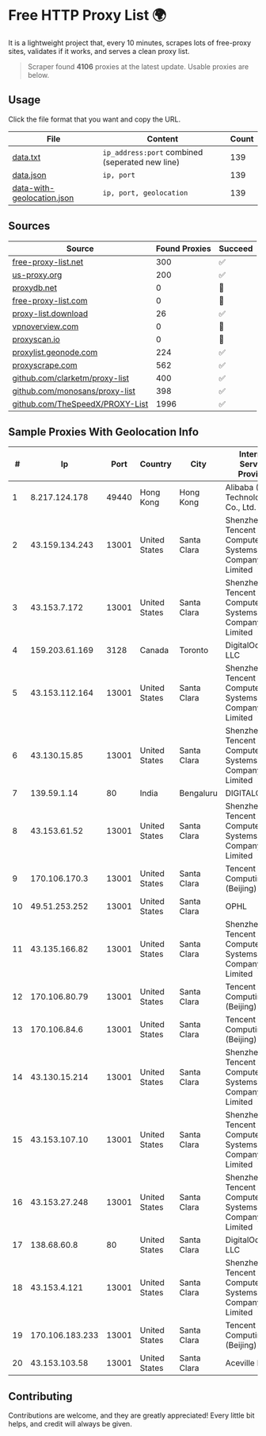 
# Free HTTP Proxy List 🌍

It is a lightweight project that, every 10 minutes, scrapes lots of free-proxy sites, validates if it works, and serves a clean proxy list.


> Scraper found **4106** proxies at the latest update. Usable proxies are below.

## Usage

Click the file format that you want and copy the URL.


|File|Content|Count|
|----|-------|-----|
|[data.txt](https://raw.githubusercontent.com/themiralay/Proxy-List-World/master/data.txt)|`ip_address:port` combined (seperated new line)|139|
|[data.json](https://raw.githubusercontent.com/themiralay/Proxy-List-World/master/data.json)|`ip, port`|139|
|[data-with-geolocation.json](https://raw.githubusercontent.com/themiralay/Proxy-List-World/master/data-with-geolocation.json)|`ip, port, geolocation`|139|

## Sources

|Source|Found Proxies|Succeed|
|------|-------------|-------|
|[free-proxy-list.net](https://free-proxy-list.net)|300|✅|
|[us-proxy.org](https://www.us-proxy.org)|200|✅|
|[proxydb.net](http://proxydb.net)|0|🚫|
|[free-proxy-list.com](https://free-proxy-list.com/?page=&port=&type%5B%5D=http&type%5B%5D=https&up_time=0&search=Search)|0|🚫|
|[proxy-list.download](https://www.proxy-list.download/HTTP)|26|✅|
|[vpnoverview.com](https://vpnoverview.com/privacy/anonymous-browsing/free-proxy-servers)|0|🚫|
|[proxyscan.io](https://www.proxyscan.io)|0|🚫|
|[proxylist.geonode.com](https://proxylist.geonode.com/api/proxy-list?limit=300&page=1&sort_by=lastChecked&sort_type=desc&protocols=http,https)|224|✅|
|[proxyscrape.com](https://api.proxyscrape.com/v2/?request=displayproxies&protocol=http&timeout=10000&country=all&ssl=all&anonymity=all)|562|✅|
|[github.com/clarketm/proxy-list](https://raw.githubusercontent.com/clarketm/proxy-list/master/proxy-list-raw.txt)|400|✅|
|[github.com/monosans/proxy-list](https://raw.githubusercontent.com/monosans/proxy-list/main/proxies/http.txt)|398|✅|
|[github.com/TheSpeedX/PROXY-List](https://raw.githubusercontent.com/TheSpeedX/PROXY-List/master/http.txt)|1996|✅|


## Sample Proxies With Geolocation Info

|#|Ip|Port|Country|City|Internet Service Provider|
|-|--|----|-------|----|-------------------------|
|1|8.217.124.178|49440|Hong Kong|Hong Kong|Alibaba (US) Technology Co., Ltd.|
|2|43.159.134.243|13001|United States|Santa Clara|Shenzhen Tencent Computer Systems Company Limited|
|3|43.153.7.172|13001|United States|Santa Clara|Shenzhen Tencent Computer Systems Company Limited|
|4|159.203.61.169|3128|Canada|Toronto|DigitalOcean, LLC|
|5|43.153.112.164|13001|United States|Santa Clara|Shenzhen Tencent Computer Systems Company Limited|
|6|43.130.15.85|13001|United States|Santa Clara|Shenzhen Tencent Computer Systems Company Limited|
|7|139.59.1.14|80|India|Bengaluru|DIGITALOCEAN|
|8|43.153.61.52|13001|United States|Santa Clara|Shenzhen Tencent Computer Systems Company Limited|
|9|170.106.170.3|13001|United States|Santa Clara|Tencent Cloud Computing (Beijing) Co|
|10|49.51.253.252|13001|United States|Santa Clara|OPHL|
|11|43.135.166.82|13001|United States|Santa Clara|Shenzhen Tencent Computer Systems Company Limited|
|12|170.106.80.79|13001|United States|Santa Clara|Tencent Cloud Computing (Beijing) Co|
|13|170.106.84.6|13001|United States|Santa Clara|Tencent Cloud Computing (Beijing) Co|
|14|43.130.15.214|13001|United States|Santa Clara|Shenzhen Tencent Computer Systems Company Limited|
|15|43.153.107.10|13001|United States|Santa Clara|Shenzhen Tencent Computer Systems Company Limited|
|16|43.153.27.248|13001|United States|Santa Clara|Shenzhen Tencent Computer Systems Company Limited|
|17|138.68.60.8|80|United States|Santa Clara|DigitalOcean, LLC|
|18|43.153.4.121|13001|United States|Santa Clara|Shenzhen Tencent Computer Systems Company Limited|
|19|170.106.183.233|13001|United States|Santa Clara|Tencent Cloud Computing (Beijing) Co|
|20|43.153.103.58|13001|United States|Santa Clara|Aceville Pte.ltd|



## Contributing

Contributions are welcome, and they are greatly appreciated! Every
little bit helps, and credit will always be given.

